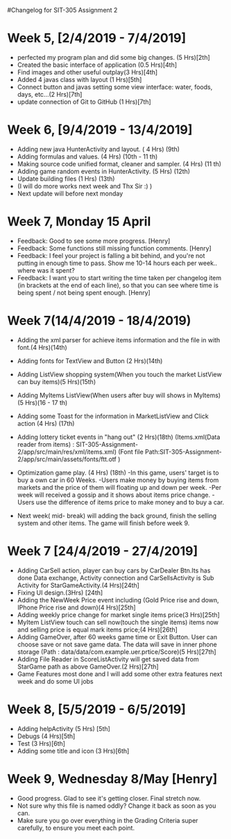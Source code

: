 #Changelog for SIT-305 Assignment 2

# Week 5, [2/4/2019 - 7/4/2019]
- perfected my  program plan and did some big changes. (5 Hrs)[2th]
- Created the basic interface of application (0.5 Hrs)[4th]
- Find images and other useful outplay(3 Hrs)[4th]
- Added 4 javas class with layout (1 Hrs)[5th]
- Connect button and javas setting some view interface: water, foods, days, etc...(2 Hrs)[7th]
- update connection of Git to GitHub (1 Hrs)[7th]


# Week 6, [9/4/2019 - 13/4/2019]
- Adding new java HunterActivity and layout. ( 4 Hrs)  (9th)
- Adding formulas and values. (4 Hrs)   (10th - 11 th)
- Making source code unified format, cleaner and sampler. (4 Hrs) (11 th)
- Adding game random events in HunterActivity. (5 Hrs)  (12th)
- Update building files  (1 Hrs) (13th)
- (I will do more works next week and Thx Sir :)  )
- Next update will before next monday

# Week 7, Monday 15 April
- Feedback: Good to see some more progress. [Henry]
- Feedback: Some functions still missing function comments. [Henry]
- Feedback: I feel your project is falling a bit behind, and you're not putting in enough time to pass. Show me 10-14 hours each per week.. where was it spent?
- Feedback: I want you to start writing the time taken per changelog item (in brackets at the end of each line), so that you can see where time is being spent / not being spent enough. [Henry]


# Week 7(14/4/2019 - 18/4/2019)
- Adding the xml parser for achieve items information and the file in with font.(4 Hrs)(14th)
- Adding fonts for TextView and Button (2 Hrs)(14th)
- Adding ListView shopping system(When you touch the market ListView can buy items)(5 Hrs)(15th)
- Adding MyItems ListView(When users after buy will shows in MyItems)  (5 Hrs)(16 - 17 th)
- Adding some Toast for the information in MarketListView and Click action (4 Hrs) (17th)
- Adding lottery ticket events in "hang out" (2 Hrs)(18th)
(Items.xml(Data reader from items) : SIT-305-Assignment-2/app/src/main/res/xml/items.xml)
(Font file Path:SIT-305-Assignment-2/app/src/main/assets/fonts/ftt.otf )

- Optimization game play. (4 Hrs)  (18th)
	-In this game, users' target is to buy a own car in 60 Weeks.
	-Users make money by buying items from markets and the price of them will floating up and down per week.
	-Per week will received a gossip and it shows about items price change.
	-Users use the difference of items price to make money and to buy a car.

- Next week( mid- break) will adding the back ground, finish the selling system  and other items. The game will finish before week 9.

# Week 7 [24/4/2019 - 27/4/2019]
- Adding CarSell action, player can buy cars by CarDealer Btn.Its has done  Data exchange, Activity connection and CarSellsActivity is Sub Activity for StarGameActivity.(4 Hrs)[24th]
- Fixing UI design.(3Hrs) [24th]
- Adding the NewWeek Price event including (Gold Price rise and down, IPhone Price rise and down)(4 Hrs)[25th]
- Adding weekly price change for market single items price(3 Hrs)[25th]
- MyItem ListView touch can sell now(touch the single items) items now and selling price is equal mark items price;(4 Hrs)[26th]
- Adding GameOver, after 60 weeks game time or Exit Button. User can choose save or not save game data. The data will save in inner phone storage (Path : data/data/com.example.uer.prtice/Score)(5 Hrs)[27th]
- Adding  File Reader in ScoreListActivity will get saved data from StarGame path as above GameOver.(2 Hrs)[27th]
- Game Features most done and I will add some other extra features next week and do some UI jobs

# Week 8, [5/5/2019 - 6/5/2019]
- Adding helpActivity (5 Hrs) [5th]
- Debugs (4 Hrs)[5th]
- Test (3 Hrs)[6th]
- Adding some title and icon (3 Hrs)[6th]

# Week 9, Wednesday 8/May [Henry]
- Good progress. Glad to see it's getting closer. Final stretch now.
- Not sure why this file is named oddly? Change it back as soon as you can.
- Make sure you go over everything in the Grading Criteria super carefully, to ensure you meet each point.
